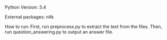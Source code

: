 Python Version: 3.4

External packages: nltk

How to run:
First, run preprocess.py to extract the text from the files. 
Then, run question_answering.py to output an answer file. 